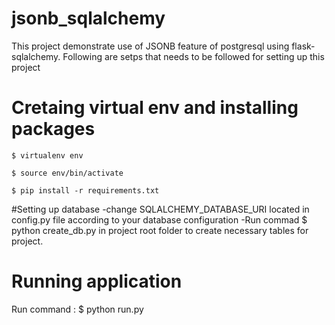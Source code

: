 # jsonb_sqlalchemy
This project demonstrate use of JSONB feature of postgresql using flask-sqlalchemy.
Following are setps that needs to be followed for setting up this project

# Cretaing virtual env and installing packages
    $ virtualenv env
    
    $ source env/bin/activate
    
    $ pip install -r requirements.txt
    
#Setting up database
    -change SQLALCHEMY_DATABASE_URI located in config.py file according to your database configuration
    -Run commad 
    $ python create_db.py in project root folder to create necessary tables for project.
    
# Running application
   Run command : $ python run.py 

    
   
